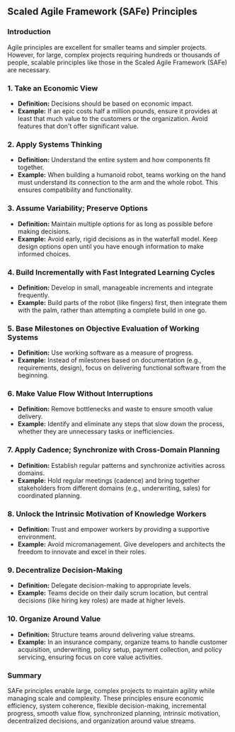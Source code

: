 ## Scaled Agile Framework (SAFe) Principles

### Introduction
Agile principles are excellent for smaller teams and simpler projects. However, for large, complex projects requiring hundreds or thousands of people, scalable principles like those in the Scaled Agile Framework (SAFe) are necessary.

### 1. Take an Economic View
- **Definition:** Decisions should be based on economic impact.
- **Example:** If an epic costs half a million pounds, ensure it provides at least that much value to the customers or the organization. Avoid features that don't offer significant value.

### 2. Apply Systems Thinking
- **Definition:** Understand the entire system and how components fit together.
- **Example:** When building a humanoid robot, teams working on the hand must understand its connection to the arm and the whole robot. This ensures compatibility and functionality.

### 3. Assume Variability; Preserve Options
- **Definition:** Maintain multiple options for as long as possible before making decisions.
- **Example:** Avoid early, rigid decisions as in the waterfall model. Keep design options open until you have enough information to make informed choices.

### 4. Build Incrementally with Fast Integrated Learning Cycles
- **Definition:** Develop in small, manageable increments and integrate frequently.
- **Example:** Build parts of the robot (like fingers) first, then integrate them with the palm, rather than attempting a complete build in one go.

### 5. Base Milestones on Objective Evaluation of Working Systems
- **Definition:** Use working software as a measure of progress.
- **Example:** Instead of milestones based on documentation (e.g., requirements, design), focus on delivering functional software from the beginning.

### 6. Make Value Flow Without Interruptions
- **Definition:** Remove bottlenecks and waste to ensure smooth value delivery.
- **Example:** Identify and eliminate any steps that slow down the process, whether they are unnecessary tasks or inefficiencies.

### 7. Apply Cadence; Synchronize with Cross-Domain Planning
- **Definition:** Establish regular patterns and synchronize activities across domains.
- **Example:** Hold regular meetings (cadence) and bring together stakeholders from different domains (e.g., underwriting, sales) for coordinated planning.

### 8. Unlock the Intrinsic Motivation of Knowledge Workers
- **Definition:** Trust and empower workers by providing a supportive environment.
- **Example:** Avoid micromanagement. Give developers and architects the freedom to innovate and excel in their roles.

### 9. Decentralize Decision-Making
- **Definition:** Delegate decision-making to appropriate levels.
- **Example:** Teams decide on their daily scrum location, but central decisions (like hiring key roles) are made at higher levels.

### 10. Organize Around Value
- **Definition:** Structure teams around delivering value streams.
- **Example:** In an insurance company, organize teams to handle customer acquisition, underwriting, policy setup, payment collection, and policy servicing, ensuring focus on core value activities.

### Summary
SAFe principles enable large, complex projects to maintain agility while managing scale and complexity. These principles ensure economic efficiency, system coherence, flexible decision-making, incremental progress, smooth value flow, synchronized planning, intrinsic motivation, decentralized decisions, and organization around value streams.
